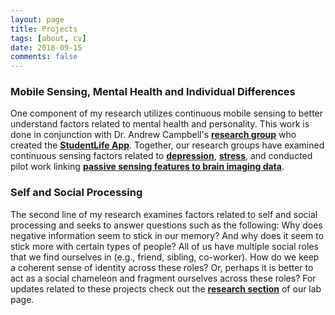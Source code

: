 ```yaml
---
layout: page
title: Projects
tags: [about, cv]
date: 2018-09-15
comments: false
---
```


### Mobile Sensing, Mental Health and Individual Differences
One component of my research utilizes continuous mobile sensing to better understand factors related to mental health and personality.  This work is done in conjunction with Dr. Andrew Campbell's <a href="http://dartnets.cs.dartmouth.edu/"><b>research group</b></a> who created the <a href="http://studentlife.cs.dartmouth.edu/"><b>StudentLife App</b></a>.  Together, our research groups have examined continuous sensing factors related to <a href="http://studentlife.cs.dartmouth.edu/a43-Wang.pdf"><b>depression</b></a>, <a href="http://preprints.jmir.org/preprint/12084"><b>stress</b></a>, and conducted pilot work linking <a href="https://www.biorxiv.org/content/biorxiv/early/2018/03/05/276568.full.pdf"><b>passive sensing features to brain imaging data</b></a>.


### Self and Social Processing
The second line of my research examines factors related to self and social processing and seeks to answer questions such as the following: Why does negative information seem to stick in our memory? And why does it seem to stick more with certain types of people? All of us have multiple social roles that we find ourselves in (e.g., friend, sibling, co-worker).  How do we keep a coherent sense of identity across these roles?  Or, perhaps it is better to act as a social chameleon and fragment ourselves across these roles?  For updates related to these projects check out the <a href="http://www.dartmouth-socialneurolab.com/old-home/"><b>research section</b></a> of our lab page.
